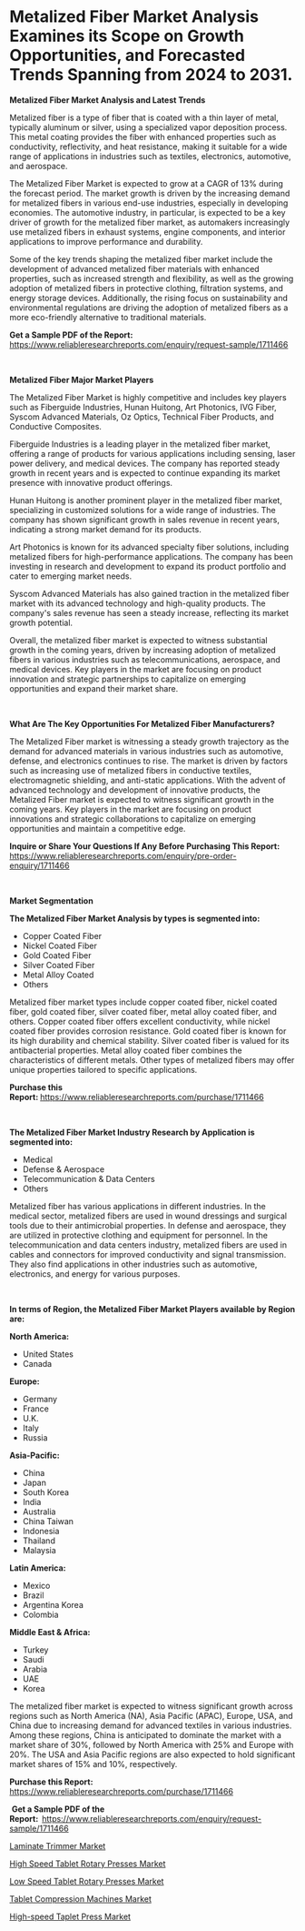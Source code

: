 <p><h1>Metalized Fiber Market Analysis Examines its Scope on Growth Opportunities, and Forecasted Trends Spanning from 2024 to 2031.</h1></p><p><strong>Metalized Fiber Market Analysis and Latest Trends</strong></p>
<p><p>Metalized fiber is a type of fiber that is coated with a thin layer of metal, typically aluminum or silver, using a specialized vapor deposition process. This metal coating provides the fiber with enhanced properties such as conductivity, reflectivity, and heat resistance, making it suitable for a wide range of applications in industries such as textiles, electronics, automotive, and aerospace.</p><p>The Metalized Fiber Market is expected to grow at a CAGR of 13% during the forecast period. The market growth is driven by the increasing demand for metalized fibers in various end-use industries, especially in developing economies. The automotive industry, in particular, is expected to be a key driver of growth for the metalized fiber market, as automakers increasingly use metalized fibers in exhaust systems, engine components, and interior applications to improve performance and durability.</p><p>Some of the key trends shaping the metalized fiber market include the development of advanced metalized fiber materials with enhanced properties, such as increased strength and flexibility, as well as the growing adoption of metalized fibers in protective clothing, filtration systems, and energy storage devices. Additionally, the rising focus on sustainability and environmental regulations are driving the adoption of metalized fibers as a more eco-friendly alternative to traditional materials.</p></p>
<p><strong>Get a Sample PDF of the Report:&nbsp;</strong> <a href="https://www.reliableresearchreports.com/enquiry/request-sample/1711466">https://www.reliableresearchreports.com/enquiry/request-sample/1711466</a></p>
<p>&nbsp;</p>
<p><strong>Metalized Fiber Major Market Players</strong></p>
<p><p>The Metalized Fiber Market is highly competitive and includes key players such as Fiberguide Industries, Hunan Huitong, Art Photonics, IVG Fiber, Syscom Advanced Materials, Oz Optics, Technical Fiber Products, and Conductive Composites.</p><p>Fiberguide Industries is a leading player in the metalized fiber market, offering a range of products for various applications including sensing, laser power delivery, and medical devices. The company has reported steady growth in recent years and is expected to continue expanding its market presence with innovative product offerings.</p><p>Hunan Huitong is another prominent player in the metalized fiber market, specializing in customized solutions for a wide range of industries. The company has shown significant growth in sales revenue in recent years, indicating a strong market demand for its products.</p><p>Art Photonics is known for its advanced specialty fiber solutions, including metalized fibers for high-performance applications. The company has been investing in research and development to expand its product portfolio and cater to emerging market needs.</p><p>Syscom Advanced Materials has also gained traction in the metalized fiber market with its advanced technology and high-quality products. The company's sales revenue has seen a steady increase, reflecting its market growth potential.</p><p>Overall, the metalized fiber market is expected to witness substantial growth in the coming years, driven by increasing adoption of metalized fibers in various industries such as telecommunications, aerospace, and medical devices. Key players in the market are focusing on product innovation and strategic partnerships to capitalize on emerging opportunities and expand their market share.</p></p>
<p>&nbsp;</p>
<p><strong>What Are The Key Opportunities For Metalized Fiber Manufacturers?</strong></p>
<p><p>The Metalized Fiber market is witnessing a steady growth trajectory as the demand for advanced materials in various industries such as automotive, defense, and electronics continues to rise. The market is driven by factors such as increasing use of metalized fibers in conductive textiles, electromagnetic shielding, and anti-static applications. With the advent of advanced technology and development of innovative products, the Metalized Fiber market is expected to witness significant growth in the coming years. Key players in the market are focusing on product innovations and strategic collaborations to capitalize on emerging opportunities and maintain a competitive edge.</p></p>
<p><strong>Inquire or Share Your Questions If Any Before Purchasing This Report:</strong> <a href="https://www.reliableresearchreports.com/enquiry/pre-order-enquiry/1711466">https://www.reliableresearchreports.com/enquiry/pre-order-enquiry/1711466</a></p>
<p>&nbsp;</p>
<p><strong>Market Segmentation</strong></p>
<p><strong>The Metalized Fiber Market Analysis by types is segmented into:</strong></p>
<p><ul><li>Copper Coated Fiber</li><li>Nickel Coated Fiber</li><li>Gold Coated Fiber</li><li>Silver Coated Fiber</li><li>Metal Alloy Coated</li><li>Others</li></ul></p>
<p><p>Metalized fiber market types include copper coated fiber, nickel coated fiber, gold coated fiber, silver coated fiber, metal alloy coated fiber, and others. Copper coated fiber offers excellent conductivity, while nickel coated fiber provides corrosion resistance. Gold coated fiber is known for its high durability and chemical stability. Silver coated fiber is valued for its antibacterial properties. Metal alloy coated fiber combines the characteristics of different metals. Other types of metalized fibers may offer unique properties tailored to specific applications.</p></p>
<p><strong>Purchase this Report:&nbsp;</strong><a href="https://www.reliableresearchreports.com/purchase/1711466">https://www.reliableresearchreports.com/purchase/1711466</a></p>
<p>&nbsp;</p>
<p><strong>The Metalized Fiber Market Industry Research by Application is segmented into:</strong></p>
<p><ul><li>Medical</li><li>Defense & Aerospace</li><li>Telecommunication & Data Centers</li><li>Others</li></ul></p>
<p><p>Metalized fiber has various applications in different industries. In the medical sector, metalized fibers are used in wound dressings and surgical tools due to their antimicrobial properties. In defense and aerospace, they are utilized in protective clothing and equipment for personnel. In the telecommunication and data centers industry, metalized fibers are used in cables and connectors for improved conductivity and signal transmission. They also find applications in other industries such as automotive, electronics, and energy for various purposes.</p></p>
<p>&nbsp;</p>
<p><strong>In terms of Region, the Metalized Fiber Market Players available by Region are:</strong></p>
<p>
    <p> <strong> North America: </strong>
        <ul>
            <li>United States</li>
            <li>Canada</li>
        </ul>
        </p> 
    <p> <strong> Europe: </strong>
        <ul>
            <li>Germany</li>
            <li>France</li>
            <li>U.K.</li>
            <li>Italy</li>
            <li>Russia</li>
        </ul>
        </p> 
    <p> <strong> Asia-Pacific: </strong>
        <ul>
            <li>China</li>
            <li>Japan</li>
            <li>South Korea</li>
            <li>India</li>
            <li>Australia</li>
            <li>China Taiwan</li>
            <li>Indonesia</li>
            <li>Thailand</li>
            <li>Malaysia</li>
        </ul>
        </p> 
    <p> <strong> Latin America: </strong>
        <ul>
            <li>Mexico</li>
            <li>Brazil</li>
            <li>Argentina Korea</li>
            <li>Colombia</li>
        </ul>
        </p> 
    <p> <strong> Middle East & Africa: </strong>
        <ul>
            <li>Turkey</li>
            <li>Saudi</li>
            <li>Arabia</li>
            <li>UAE</li>
            <li>Korea</li>
        </ul>
    </p>
    </p>
<p><p>The metalized fiber market is expected to witness significant growth across regions such as North America (NA), Asia Pacific (APAC), Europe, USA, and China due to increasing demand for advanced textiles in various industries. Among these regions, China is anticipated to dominate the market with a market share of 30%, followed by North America with 25% and Europe with 20%. The USA and Asia Pacific regions are also expected to hold significant market shares of 15% and 10%, respectively.</p></p>
<p><strong>Purchase this Report: </strong><a href="https://www.reliableresearchreports.com/purchase/1711466">https://www.reliableresearchreports.com/purchase/1711466</a></p>
<p>&nbsp;<strong>Get a Sample PDF of the Report:&nbsp;&nbsp;</strong><a href="https://www.reliableresearchreports.com/enquiry/request-sample/1711466">https://www.reliableresearchreports.com/enquiry/request-sample/1711466</a></p>
<p><strong></strong></p>
<p><p><a href="https://github.com/sofayahoo2023/Market-Research-Report-List-3/blob/main/laminate-trimmer-market.md">Laminate Trimmer Market</a></p><p><a href="https://github.com/gamblestampleyjenny50m5sl6/Market-Research-Report-List-1/blob/main/high-speed-tablet-rotary-presses-market.md">High Speed Tablet Rotary Presses Market</a></p><p><a href="https://github.com/nicholepatriciadoylenwnrjr0/Market-Research-Report-List-1/blob/main/low-speed-tablet-rotary-presses-market.md">Low Speed Tablet Rotary Presses Market</a></p><p><a href="https://github.com/joannesouthgate/Market-Research-Report-List-2/blob/main/tablet-compression-machines-market.md">Tablet Compression Machines Market</a></p><p><a href="https://github.com/wwwkeltoum/Market-Research-Report-List-2/blob/main/high-speed-taplet-press-market.md">High-speed Taplet Press Market</a></p></p>